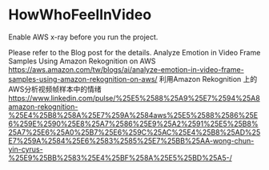 # HowWhoFeelInVideo

Enable AWS x-ray before you run the project.

Please refer to the Blog post for the details.
Analyze Emotion in Video Frame Samples Using Amazon Rekognition on AWS
https://aws.amazon.com/tw/blogs/ai/analyze-emotion-in-video-frame-samples-using-amazon-rekognition-on-aws/
利用Amazon Rekognition 上的AWS分析视频帧样本中的情绪
https://www.linkedin.com/pulse/%25E5%2588%25A9%25E7%2594%25A8amazon-rekognition-%25E4%25B8%258A%25E7%259A%2584aws%25E5%2588%2586%25E6%259E%2590%25E8%25A7%2586%25E9%25A2%2591%25E5%25B8%25A7%25E6%25A0%25B7%25E6%259C%25AC%25E4%25B8%25AD%25E7%259A%2584%25E6%2583%2585%25E7%25BB%25AA-wong-chun-yin-cyrus-%25E9%25BB%2583%25E4%25BF%258A%25E5%25BD%25A5-/
